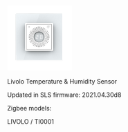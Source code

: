 ![icon](icon.png)

Livolo Temperature & Humidity Sensor

Updated in SLS firmware: 2021.04.30d8

Zigbee models:

LIVOLO / TI0001
